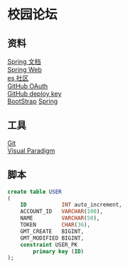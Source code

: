 # 校园论坛

## 资料

[Spring 文档](https://spring.io/guides)  
[Spring Web](https://spring.io/guides/gs/serving-web-content/)  
[es 社区](https://elasticsearch.cn/explore)  
[GitHub OAuth](https://docs.github.com/en/developers/apps/creating-an-oauth-app)  
[GitHub deploy key](https://developer.github.com/v3/guides/managing-deploy-keys/#deploy-keys)  
[BootStrap](https://v3.bootcss.com/getting-started/)
[Spring](https://docs.spring.io/spring-boot/docs/2.0.0.RC1/reference/htmlsingle/#boot-features-embedded-database-support)

## 工具

[Git](https://git-scm.com/download)  
[Visual Paradigm](https://www.visual-paradigm.com)

## 脚本

```sql
create table USER
(
    ID           INT auto_increment,
    ACCOUNT_ID   VARCHAR(100),
    NAME         VARCHAR(50),
    TOKEN        CHAR(36),
    GMT_CREATE   BIGINT,
    GMT_MODIFIED BIGINT,
    constraint USER_PK
        primary key (ID)
);
```
